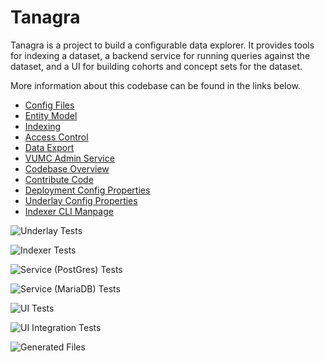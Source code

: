 # Tanagra

Tanagra is a project to build a configurable data explorer. It provides tools for indexing a dataset, a backend
service for running queries against the dataset, and a UI for building cohorts and concept sets for the dataset.

More information about this codebase can be found in the links below.

* [Config Files](./docs/CONFIG_FILES.md)
* [Entity Model](./docs/ENTITY_MODEL.md)
* [Indexing](./docs/INDEXING.md)
* [Access Control](./docs/ACCESS_CONTROL.md)
* [Data Export](./docs/DATA_EXPORT.md)
* [VUMC Admin Service](./docs/VUMC_ADMIN_SERVICE.md)
* [Codebase Overview](./docs/CODEBASE_OVERVIEW.md)
* [Contribute Code](./docs/CONTRIBUTING.md)
* [Deployment Config Properties](./docs/generated/DEPLOYMENT_CONFIG.md)
* [Underlay Config Properties](./docs/generated/UNDERLAY_CONFIG.md)
* [Indexer CLI Manpage](./docs/generated/indexer-cli/tanagra.adoc)

![Underlay Tests](https://github.com/DataBiosphere/tanagra/actions/workflows/underlay-test.yaml/badge.svg?branch=main)

![Indexer Tests](https://github.com/DataBiosphere/tanagra/actions/workflows/indexer-test.yaml/badge.svg?branch=main)

![Service (PostGres) Tests](https://github.com/DataBiosphere/tanagra/actions/workflows/service-test-postgres.yaml/badge.svg?branch=main)

![Service (MariaDB) Tests](https://github.com/DataBiosphere/tanagra/actions/workflows/service-test-mariadb.yaml/badge.svg?branch=main)

![UI Tests](https://github.com/DataBiosphere/tanagra/actions/workflows/ui-test.yaml/badge.svg?branch=main)

![UI Integration Tests](https://github.com/DataBiosphere/tanagra/actions/workflows/ui-integration-test.yaml/badge.svg?branch=main)

![Generated Files](https://github.com/DataBiosphere/tanagra/actions/workflows/generated-files.yaml/badge.svg?branch=main)
